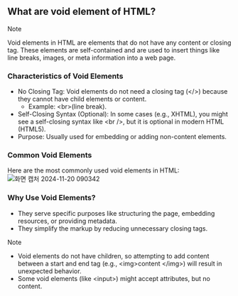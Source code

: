 ## What are void element of HTML?

>[!NOTE]
>Void elements in HTML are elements that do not have any content or closing tag. These elements are self-contained and are used to insert things like line breaks, images, or meta information into a web page.

### Characteristics of Void Elements
- No Closing Tag: Void elements do not need a closing tag (</>) because they cannot have child elements or content.
  - Example: &#60;br&#62;(line break).
- Self-Closing Syntax (Optional): In some cases (e.g., XHTML), you might see a self-closing syntax like &#60;br &#47;&#62;, but it is optional in modern HTML (HTML5).
- Purpose: Usually used for embedding or adding non-content elements.

### Common Void Elements
Here are the most commonly used void elements in HTML:
![화면 캡처 2024-11-20 090342](https://github.com/user-attachments/assets/81cc222c-eda6-426c-bd57-aa22af7e2697)

### Why Use Void Elements?
- They serve specific purposes like structuring the page, embedding resources, or providing metadata.
- They simplify the markup by reducing unnecessary closing tags.

>[!NOTE]
>- Void elements do not have children, so attempting to add content between a start and end tag (e.g.,  &#60;img&#62;content &#60;&#47;img&#62;) will result in unexpected behavior.
>- Some void elements (like  &#60;input&#62;) might accept attributes, but no content.
